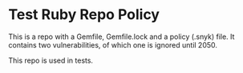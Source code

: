 # Test Ruby Repo Policy

This is a repo with a Gemfile, Gemfile.lock and a policy (.snyk) file. It contains two vulnerabilities, of which one is ignored until 2050.

This repo is used in tests.
